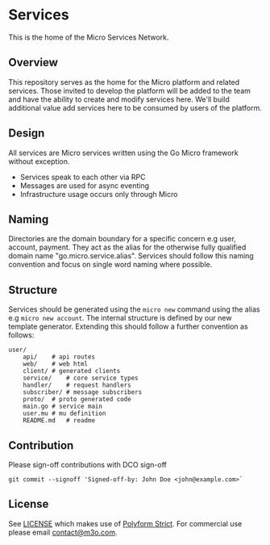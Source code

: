 # Services

This is the home of the Micro Services Network.

## Overview

This repository serves as the home for the Micro platform and related services. Those invited to develop the platform will be added to the team and have the ability to create and modify services here. We'll build additional value add services here to be consumed by users of the platform.

## Design

All services are Micro services written using the Go Micro framework without exception.

- Services speak to each other via RPC
- Messages are used for async eventing
- Infrastructure usage occurs only through Micro

## Naming

Directories are the domain boundary for a specific concern e.g user, account, payment. They act as the 
alias for the otherwise fully qualified domain name "go.micro.service.alias". Services should follow 
this naming convention and focus on single word naming where possible.

## Structure

Services should be generated using the `micro new` command using the alias e.g `micro new account`. 
The internal structure is defined by our new template generator. Extending this should follow 
a further convention as follows:

```
user/
    api/	# api routes
    web/	# web html
    client/	# generated clients
    service/	# core service types
    handler/	# request handlers
    subscriber/	# message subscribers
    proto/	# proto generated code
    main.go	# service main
    user.mu	# mu definition
    README.md	# readme
```

## Contribution

Please sign-off contributions with DCO sign-off

```
git commit --signoff 'Signed-off-by: John Doe <john@example.com>`
```

## License

See [LICENSE](LICENSE) which makes use of [Polyform Strict](https://polyformproject.org/licenses/strict/1.0.0/). 
For commercial use please email [contact@m3o.com](mailto:contact@m3o.com). 
